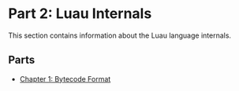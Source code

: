 # Part 2: Luau Internals

This section contains information about the Luau language internals.

## Parts

- [Chapter 1: Bytecode Format](./1_bytecode_format.md)
